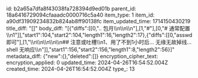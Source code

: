 id: b2a65a7dfa8f43038fa728394d9ed01b
parent_id: 18a6416729094cfaaadc0000716c5a40
item_type: 1
item_id: a90df31909234832b824ab8ff90138fc
item_updated_time: 1714150430219
title_diff: "[]"
body_diff: "[{\"diffs\":[[0,\".. 包月\\\n\\\n\\\n\"],[1,\"#\"],[0,\"# 通常配置\\\n1\"]],\"start1\":104,\"start2\":104,\"length1\":16,\"length2\":17},{\"diffs\":[[0,\"asswd 即可\"],[1,\"\\\n\\\n\\\n\\\n\\\n## 注意或吐槽\\\n1、用了不到1小时后... 无缘无故掉线... shell 无响应\\\n\"]],\"start1\":156,\"start2\":156,\"length1\":8,\"length2\":56}]"
metadata_diff: {"new":{},"deleted":[]}
encryption_cipher_text: 
encryption_applied: 0
updated_time: 2024-04-26T16:54:52.004Z
created_time: 2024-04-26T16:54:52.004Z
type_: 13